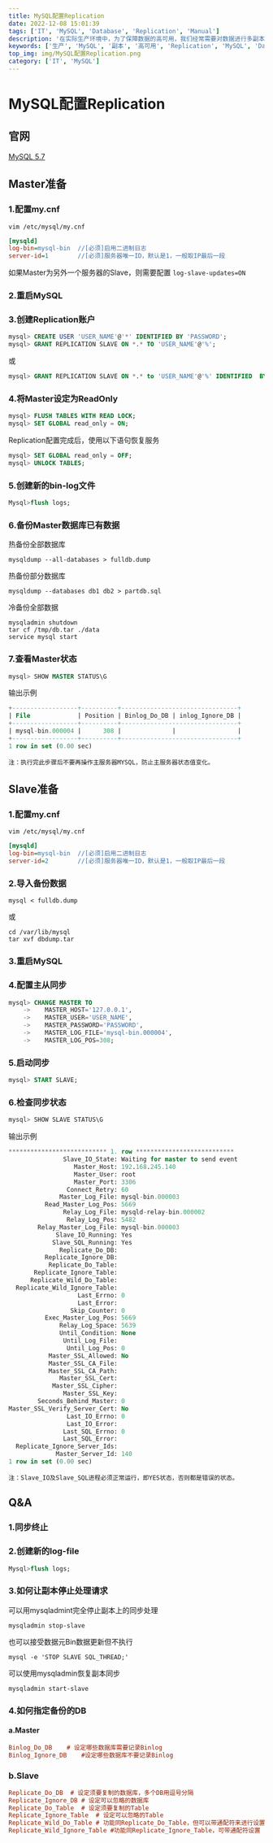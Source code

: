 ```yaml
---
title: MySQL配置Replication
date: 2022-12-08 15:01:39
tags: ['IT', 'MySQL', 'Database', 'Replication', 'Manual']
description: '在实际生产环境中，为了保障数据的高可用，我们经常需要对数据进行多副本部署。如果你在使用MySQL，那么Replication将帮你实现这个需求。'
keywords: ['生产', 'MySQL', '副本', '高可用', 'Replication', 'MySQL', 'Database', 'DB']
top_img: img/MySQL配置Replication.png
category: ['IT', 'MySQL']
---
```

# MySQL配置Replication
## 官网
[MySQL 5.7](https://dev.mysql.com/doc/refman/5.7/en/replication.html)

## Master准备
### 1.配置my.cnf
``` SHELL
vim /etc/mysql/my.cnf
```
``` ini
[mysqld]
log-bin=mysql-bin  //[必须]启用二进制日志
server-id=1        //[必须]服务器唯一ID，默认是1，一般取IP最后一段
```
如果Master为另外一个服务器的Slave，则需要配置 `log-slave-updates=ON`

### 2.重启MySQL
### 3.创建Replication账户
``` SQL
mysql> CREATE USER 'USER_NAME'@'*' IDENTIFIED BY 'PASSWORD';
mysql> GRANT REPLICATION SLAVE ON *.* TO 'USER_NAME'@'%';
```
或
``` SQL
mysql> GRANT REPLICATION SLAVE ON *.* to 'USER_NAME'@'%' IDENTIFIED  BY 'PASSWORD';
```
 
### 4.将Master设定为ReadOnly
``` SQL
mysql> FLUSH TABLES WITH READ LOCK;
mysql> SET GLOBAL read_only = ON;
```
 
Replication配置完成后，使用以下语句恢复服务
``` SQL
mysql> SET GLOBAL read_only = OFF;
mysql> UNLOCK TABLES;
```

### 5.创建新的bin-log文件
``` SQL
Mysql>flush logs;
```
 
### 6.备份Master数据库已有数据
热备份全部数据库
``` shell
mysqldump --all-databases > fulldb.dump
```
 
热备份部分数据库
``` shell
mysqldump --databases db1 db2 > partdb.sql
```
 
冷备份全部数据
``` shell
mysqladmin shutdown
tar cf /tmp/db.tar ./data
service mysql start
```
 
### 7.查看Master状态
``` SQL
mysql> SHOW MASTER STATUS\G
```
 
输出示例
``` SQL
+------------------+----------+--------------------------------+
| File             | Position | Binlog_Do_DB | inlog_Ignore_DB |
+------------------+----------+--------------------------------+
| mysql-bin.000004 |      308 |              |                 |
+------------------+----------+--------------------------------+
1 row in set (0.00 sec)
```

`注：执行完此步骤后不要再操作主服务器MYSQL，防止主服务器状态值变化。`



## Slave准备
### 1.配置my.cnf
``` SHELL
vim /etc/mysql/my.cnf
```
``` INI
[mysqld]
log-bin=mysql-bin  //[必须]启用二进制日志
server-id=2        //[必须]服务器唯一ID，默认是1，一般取IP最后一段
```

### 2.导入备份数据
``` SHELL
mysql < fulldb.dump
```
 
或
``` SHELL
cd /var/lib/mysql
tar xvf dbdump.tar
```
### 3.重启MySQL
### 4.配置主从同步
``` SQL
mysql> CHANGE MASTER TO
    ->    MASTER_HOST='127.0.0.1',
    ->    MASTER_USER='USER_NAME',
    ->    MASTER_PASSWORD='PASSWORD',
    ->    MASTER_LOG_FILE='mysql-bin.000004',
    ->    MASTER_LOG_POS=308;
```

### 5.启动同步
``` SQL
mysql> START SLAVE;
```
### 6.检查同步状态
``` SQL
mysql> SHOW SLAVE STATUS\G
```

输出示例
``` SQL
*************************** 1. row ***************************
               Slave_IO_State: Waiting for master to send event
                  Master_Host: 192.168.245.140
                  Master_User: root
                  Master_Port: 3306
                Connect_Retry: 60
              Master_Log_File: mysql-bin.000003
          Read_Master_Log_Pos: 5669
               Relay_Log_File: mysqld-relay-bin.000002
                Relay_Log_Pos: 5482
        Relay_Master_Log_File: mysql-bin.000003
             Slave_IO_Running: Yes
            Slave_SQL_Running: Yes
              Replicate_Do_DB: 
          Replicate_Ignore_DB: 
           Replicate_Do_Table: 
       Replicate_Ignore_Table: 
      Replicate_Wild_Do_Table: 
  Replicate_Wild_Ignore_Table: 
                   Last_Errno: 0
                   Last_Error: 
                 Skip_Counter: 0
          Exec_Master_Log_Pos: 5669
              Relay_Log_Space: 5639
              Until_Condition: None
               Until_Log_File: 
                Until_Log_Pos: 0
           Master_SSL_Allowed: No
           Master_SSL_CA_File: 
           Master_SSL_CA_Path: 
              Master_SSL_Cert: 
            Master_SSL_Cipher: 
               Master_SSL_Key: 
        Seconds_Behind_Master: 0
Master_SSL_Verify_Server_Cert: No
                Last_IO_Errno: 0
                Last_IO_Error: 
               Last_SQL_Errno: 0
               Last_SQL_Error: 
  Replicate_Ignore_Server_Ids: 
             Master_Server_Id: 140
1 row in set (0.00 sec)
```
`注：Slave_IO及Slave_SQL进程必须正常运行，即YES状态，否则都是错误的状态。`



## Q&A
### 1.同步终止
### 2.创建新的log-file
``` SQL
Mysql>flush logs;
```
 
### 3.如何让副本停止处理请求
可以用mysqladmint完全停止副本上的同步处理
``` SHELL
mysqladmin stop-slave
```
 
也可以接受数据元Bin数据更新但不执行
``` SHELL
mysql -e 'STOP SLAVE SQL_THREAD;'
```
 
可以使用mysqladmin恢复副本同步
``` SHELL
mysqladmin start-slave
```
 
### 4.如何指定备份的DB
#### a.Master
``` INI
Binlog_Do_DB	# 设定哪些数据库需要记录Binlog
Binlog_Ignore_DB	#设定哪些数据库不要记录Binlog
```
### b.Slave
``` INI
Replicate_Do_DB	 # 设定须要复制的数据库，多个DB用逗号分隔
Replicate_Ignore_DB	# 设定可以忽略的数据库
Replicate_Do_Table	# 设定须要复制的Table
Replicate_Ignore_Table	# 设定可以忽略的Table
Replicate_Wild_Do_Table	# 功能同Replicate_Do_Table，但可以带通配符来进行设置
Replicate_Wild_Ignore_Table	#功能同Replicate_Ignore_Table，可带通配符设置
```